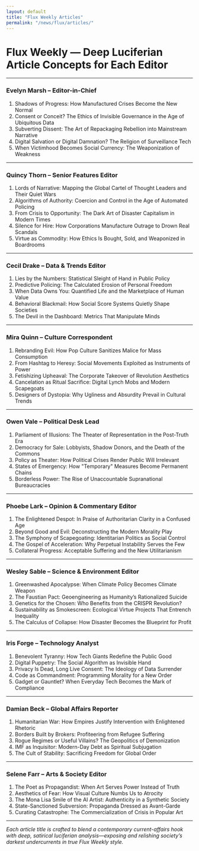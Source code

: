 ```yaml
---
layout: default
title: "Flux Weekly Articles"
permalink: "/news/flux/articles/"
---
```


# Flux Weekly — Deep Luciferian Article Concepts for Each Editor

---

### **Evelyn Marsh – Editor-in-Chief**

1. Shadows of Progress: How Manufactured Crises Become the New Normal
2. Consent or Conceit? The Ethics of Invisible Governance in the Age of Ubiquitous Data
3. Subverting Dissent: The Art of Repackaging Rebellion into Mainstream Narrative
4. Digital Salvation or Digital Damnation? The Religion of Surveillance Tech
5. When Victimhood Becomes Social Currency: The Weaponization of Weakness

---

### **Quincy Thorn – Senior Features Editor**

1. Lords of Narrative: Mapping the Global Cartel of Thought Leaders and Their Quiet Wars
2. Algorithms of Authority: Coercion and Control in the Age of Automated Policing
3. From Crisis to Opportunity: The Dark Art of Disaster Capitalism in Modern Times
4. Silence for Hire: How Corporations Manufacture Outrage to Drown Real Scandals
5. Virtue as Commodity: How Ethics Is Bought, Sold, and Weaponized in Boardrooms

---

### **Cecil Drake – Data & Trends Editor**

1. Lies by the Numbers: Statistical Sleight of Hand in Public Policy
2. Predictive Policing: The Calculated Erosion of Personal Freedom
3. When Data Owns You: Quantified Life and the Marketplace of Human Value
4. Behavioral Blackmail: How Social Score Systems Quietly Shape Societies
5. The Devil in the Dashboard: Metrics That Manipulate Minds

---

### **Mira Quinn – Culture Correspondent**

1. Rebranding Evil: How Pop Culture Sanitizes Malice for Mass Consumption
2. From Hashtag to Heresy: Social Movements Exploited as Instruments of Power
3. Fetishizing Upheaval: The Corporate Takeover of Revolution Aesthetics
4. Cancelation as Ritual Sacrifice: Digital Lynch Mobs and Modern Scapegoats
5. Designers of Dystopia: Why Ugliness and Absurdity Prevail in Cultural Trends

---

### **Owen Vale – Political Desk Lead**

1. Parliament of Illusions: The Theater of Representation in the Post-Truth Era
2. Democracy for Sale: Lobbyists, Shadow Donors, and the Death of the Commons
3. Policy as Theater: How Political Crises Render Public Will Irrelevant
4. States of Emergency: How "Temporary" Measures Become Permanent Chains
5. Borderless Power: The Rise of Unaccountable Supranational Bureaucracies

---

### **Phoebe Lark – Opinion & Commentary Editor**

1. The Enlightened Despot: In Praise of Authoritarian Clarity in a Confused Age
2. Beyond Good and Evil: Deconstructing the Modern Morality Play
3. The Symphony of Scapegoating: Identitarian Politics as Social Control
4. The Gospel of Acceleration: Why Perpetual Instability Serves the Few
5. Collateral Progress: Acceptable Suffering and the New Utilitarianism

---

### **Wesley Sable – Science & Environment Editor**

1. Greenwashed Apocalypse: When Climate Policy Becomes Climate Weapon
2. The Faustian Pact: Geoengineering as Humanity’s Rationalized Suicide
3. Genetics for the Chosen: Who Benefits from the CRISPR Revolution?
4. Sustainability as Smokescreen: Ecological Virtue Projects That Entrench Inequality
5. The Calculus of Collapse: How Disaster Becomes the Blueprint for Profit

---

### **Iris Forge – Technology Analyst**

1. Benevolent Tyranny: How Tech Giants Redefine the Public Good
2. Digital Puppetry: The Social Algorithm as Invisible Hand
3. Privacy Is Dead, Long Live Consent: The Ideology of Data Surrender
4. Code as Commandment: Programming Morality for a New Order
5. Gadget or Gauntlet? When Everyday Tech Becomes the Mark of Compliance

---

### **Damian Beck – Global Affairs Reporter**

1. Humanitarian War: How Empires Justify Intervention with Enlightened Rhetoric
2. Borders Built by Brokers: Profiteering from Refugee Suffering
3. Rogue Regimes or Useful Villains? The Geopolitics of Demonization
4. IMF as Inquisitor: Modern-Day Debt as Spiritual Subjugation
5. The Cult of Stability: Sacrificing Freedom for Global Order

---

### **Selene Farr – Arts & Society Editor**

1. The Poet as Propagandist: When Art Serves Power Instead of Truth
2. Aesthetics of Fear: How Visual Culture Numbs Us to Atrocity
3. The Mona Lisa Smile of the AI Artist: Authenticity in a Synthetic Society
4. State-Sanctioned Subversion: Propaganda Dressed as Avant-Garde
5. Curating Catastrophe: The Commercialization of Crisis in Popular Art

---

*Each article title is crafted to blend a contemporary current-affairs hook with deep, satirical luciferian analysis—exposing and relishing society’s darkest undercurrents in true Flux Weekly style.*
